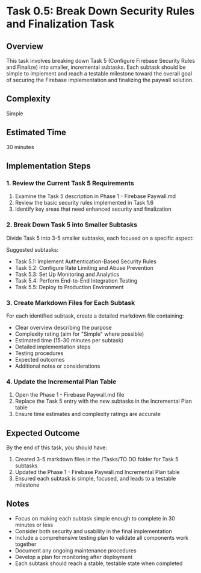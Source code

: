 # Task 0.5: Break Down Security Rules and Finalization Task

## Overview
This task involves breaking down Task 5 (Configure Firebase Security Rules and Finalize) into smaller, incremental subtasks. Each subtask should be simple to implement and reach a testable milestone toward the overall goal of securing the Firebase implementation and finalizing the paywall solution.

## Complexity
Simple

## Estimated Time
30 minutes

## Implementation Steps

### 1. Review the Current Task 5 Requirements
1. Examine the Task 5 description in Phase 1 - Firebase Paywall.md
2. Review the basic security rules implemented in Task 1.6
3. Identify key areas that need enhanced security and finalization

### 2. Break Down Task 5 into Smaller Subtasks
Divide Task 5 into 3-5 smaller subtasks, each focused on a specific aspect:

Suggested subtasks:
- Task 5.1: Implement Authentication-Based Security Rules
- Task 5.2: Configure Rate Limiting and Abuse Prevention
- Task 5.3: Set Up Monitoring and Analytics
- Task 5.4: Perform End-to-End Integration Testing
- Task 5.5: Deploy to Production Environment

### 3. Create Markdown Files for Each Subtask
For each identified subtask, create a detailed markdown file containing:
- Clear overview describing the purpose
- Complexity rating (aim for "Simple" where possible)
- Estimated time (15-30 minutes per subtask)
- Detailed implementation steps
- Testing procedures
- Expected outcomes
- Additional notes or considerations

### 4. Update the Incremental Plan Table
1. Open the Phase 1 - Firebase Paywall.md file
2. Replace the Task 5 entry with the new subtasks in the Incremental Plan table
3. Ensure time estimates and complexity ratings are accurate

## Expected Outcome
By the end of this task, you should have:
1. Created 3-5 markdown files in the /Tasks/TO DO folder for Task 5 subtasks
2. Updated the Phase 1 - Firebase Paywall.md Incremental Plan table
3. Ensured each subtask is simple, focused, and leads to a testable milestone

## Notes
- Focus on making each subtask simple enough to complete in 30 minutes or less
- Consider both security and usability in the final implementation
- Include a comprehensive testing plan to validate all components work together
- Document any ongoing maintenance procedures
- Develop a plan for monitoring after deployment
- Each subtask should reach a stable, testable state when completed
